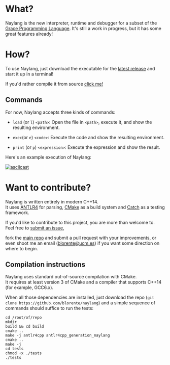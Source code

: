 # What?

Naylang is the new interpreter, runtime and debugger for a subset of the [Grace Programming Language](http://gracelang.org/applications/). It's still a work in progress, but it has some great features already!

# How?

To use Naylang, just download the executable for the [latest release](https://github.com/blorente/naylang/releases) and start it up in a terminal!

If you'd rather compile it from source [click me!](#compilation-instructions)

## Commands

For now, Naylang accepts three kinds of commands:

- `load` (or `l`) `<path>`: Open the file in `<path>`, execute it, and show the resulting environment.

- `exec`(or `e`) `<code>`: Execute the code and show the resulting environment.

- `print` (or `p`) `<expression>`: Execute the expression and show the result.

Here's an example execution of Naylang:

[![asciicast](https://asciinema.org/a/eqkmros19kzugc2fy96wo8u12.png)](https://asciinema.org/a/eqkmros19kzugc2fy96wo8u12)

# Want to contribute?

Naylang is written entirely in modern C++14.<br>
It uses [ANTLR4](https://antlr.org) for parsing, [CMake](https://cmake.org/) as a build system and [Catch](https://github.com/philsquared/Catch) as a testing framework.

If you'd like to contribute to this project, you are more than welcome to.<br>
Feel free to [submit an issue](https://github.com/blorente/naylang/issues/new),

fork the [main repo](https://github.com/blorente/naylang) and submit a pull request with your improvements, or even shoot me an email (blorente@ucm.es) if you want some direction on where to begin.

## Compilation instructions

Naylang uses standard out-of-source compilation with CMake.<br>
It requires at least version 3 of CMake and a compiler that supports C++14 (for example, GCC6.x).

When all those dependencies are installed, just download the repo (`git clone https://github.com/blorente/naylang`) and a simple sequence of commands should suffice to run the tests:

```
cd /root/of/repo
mkdir
build && cd build  
cmake ..
make -j antlr4cpp antlr4cpp_generation_naylang  
cmake ..  
make -j
cd tests  
chmod +x ./tests  
./tests
```
